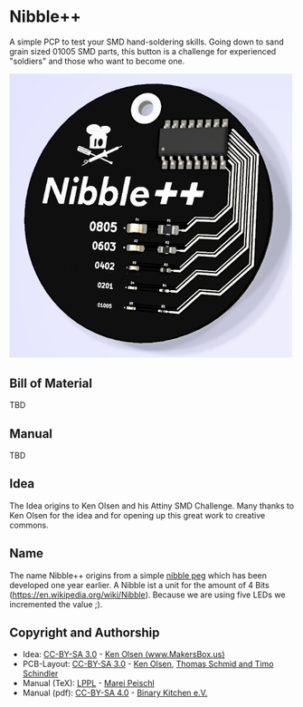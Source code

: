 # Nibble++
A simple PCP to test your SMD hand-soldering skills. Going down to sand grain sized 01005 SMD parts, this button is a challenge for experienced "soldiers" and those who want to become one.

<img src="images/front.png" width=500px alt="Nibble++ front">

## Bill of Material
TBD

## Manual
TBD

## Idea
The Idea origins to Ken Olsen and his Attiny SMD Challenge. Many thanks to Ken Olsen for the idea and for opening up this great work to creative commons.

## Name
The name Nibble++ origins from a simple [nibble peg](https://github.com/Binary-Kitchen/SolderingTutorial/tree/master/NibblePegDIP) which has been developed one year earlier. A Nibble ist a unit for the amount of 4 Bits (https://en.wikipedia.org/wiki/Nibble). Because we are using five LEDs we incremented the value ;).

## Copyright and Authorship
- Idea: [CC-BY-SA 3.0](https://creativecommons.org/licenses/by-sa/3.0/) - [Ken Olsen (www.MakersBox.us)](https://github.com/aspro648/KiCad/tree/master/projects/Attiny/Attiny85Challenge)
- PCB-Layout: [CC-BY-SA 3.0](https://creativecommons.org/licenses/by-sa/3.0/) - [Ken Olsen](http://www.MakersBox.us), [Thomas Schmid and Timo Schindler](https://www.binary-kitchen.de)
- Manual (TeX): [LPPL](https://www.latex-project.org/lppl.txt) - [Marei Peischl](https://peitex.de)
- Manual (pdf): [CC-BY-SA 4.0](https://creativecommons.org/licenses/by-sa/4.0/) - [Binary Kitchen e.V.](https://www.binary-kitchen.de)
